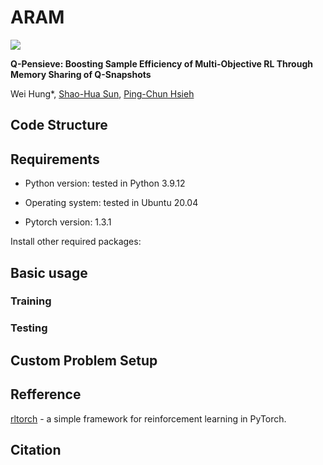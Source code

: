 # ARAM

![](https://i.imgur.com/7Zuv6Jw.png)

**Q-Pensieve: Boosting Sample Efficiency of Multi-Objective RL Through Memory Sharing of Q-Snapshots**

Wei Hung\*, [Shao-Hua Sun](https://shaohua0116.github.io/), [Ping-Chun Hsieh](https://pinghsieh.github.io/)




## Code Structure



## Requirements

- Python version: tested in Python 3.9.12

- Operating system: tested in Ubuntu 20.04

- Pytorch version: 1.3.1

Install other required packages:



## Basic usage

### Training

### Testing


## Custom Problem Setup

## Refference
[rltorch](https://github.com/toshikwa/rltorch) -  a simple framework for reinforcement learning in PyTorch.

## Citation


